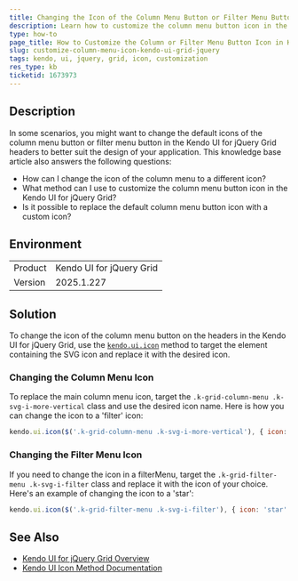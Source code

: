 ```yaml
---
title: Changing the Icon of the Column Menu Button or Filter Menu Button in Kendo UI for jQuery Grid
description: Learn how to customize the column menu button icon in the Kendo UI for jQuery Grid component.
type: how-to
page_title: How to Customize the Column or Filter Menu Button Icon in Kendo UI for jQuery Grid
slug: customize-column-menu-icon-kendo-ui-grid-jquery
tags: kendo, ui, jquery, grid, icon, customization
res_type: kb
ticketid: 1673973
---
```


## Description
In some scenarios, you might want to change the default icons of the column menu button or filter menu button in the Kendo UI for jQuery  Grid headers to better suit the design of your application. This knowledge base article also answers the following questions:
- How can I change the icon of the column menu to a different icon?
- What method can I use to customize the column menu button icon in the Kendo UI for jQuery Grid?
- Is it possible to replace the default column menu button icon with a custom icon?

## Environment
<table>
<tbody>
<tr>
<td>Product</td>
<td>Kendo UI for jQuery Grid</td>
</tr>
<tr>
<td>Version</td>
<td>2025.1.227</td>
</tr>
</tbody>
</table>

## Solution
To change the icon of the column menu button on the headers in the Kendo UI for jQuery Grid, use the [`kendo.ui.icon`](https://docs.telerik.com/kendo-ui/api/javascript/ui/ui/methods/icon) method to target the element containing the SVG icon and replace it with the desired icon.

### Changing the Column Menu Icon
To replace the main column menu icon, target the `.k-grid-column-menu .k-svg-i-more-vertical` class and use the desired icon name. Here is how you can change the icon to a 'filter' icon:

```javascript
kendo.ui.icon($('.k-grid-column-menu .k-svg-i-more-vertical'), { icon: 'filter' });
```

### Changing the Filter Menu Icon
If you need to change the icon in a filterMenu, target the `.k-grid-filter-menu .k-svg-i-filter` class and replace it with the icon of your choice. Here's an example of changing the icon to a 'star':

```javascript
kendo.ui.icon($('.k-grid-filter-menu .k-svg-i-filter'), { icon: 'star' });
```

## See Also
- [Kendo UI for jQuery Grid Overview](https://docs.telerik.com/kendo-ui/controls/grid/overview)
- [Kendo UI Icon Method Documentation](https://docs.telerik.com/kendo-ui/api/javascript/ui/ui/methods/icon)
